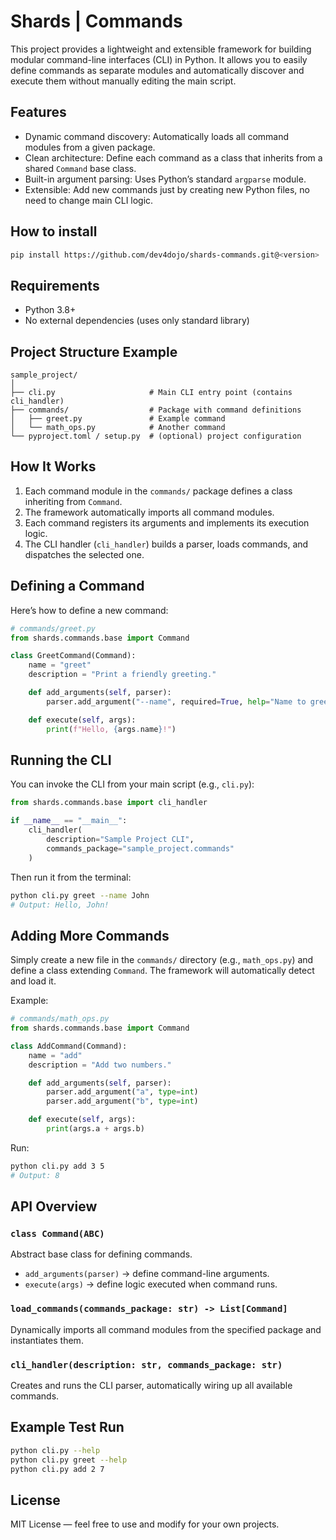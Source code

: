 # Shards | Commands

This project provides a lightweight and extensible framework for building modular command-line interfaces (CLI) in Python. It allows you to easily define commands as separate modules and automatically discover and execute them without manually editing the main script.

## Features

* Dynamic command discovery: Automatically loads all command modules from a given package.
* Clean architecture: Define each command as a class that inherits from a shared `Command` base class.
* Built-in argument parsing: Uses Python’s standard `argparse` module.
* Extensible: Add new commands just by creating new Python files, no need to change main CLI logic.

## How to install

```sh
pip install https://github.com/dev4dojo/shards-commands.git@<version>
```

## Requirements

* Python 3.8+
* No external dependencies (uses only standard library)

## Project Structure Example

```
sample_project/
│
├── cli.py                     # Main CLI entry point (contains cli_handler)
├── commands/                  # Package with command definitions
│   ├── greet.py               # Example command
│   └── math_ops.py            # Another command
└── pyproject.toml / setup.py  # (optional) project configuration
```

## How It Works

1. Each command module in the `commands/` package defines a class inheriting from `Command`.
2. The framework automatically imports all command modules.
3. Each command registers its arguments and implements its execution logic.
4. The CLI handler (`cli_handler`) builds a parser, loads commands, and dispatches the selected one.

## Defining a Command

Here’s how to define a new command:

```python
# commands/greet.py
from shards.commands.base import Command

class GreetCommand(Command):
    name = "greet"
    description = "Print a friendly greeting."

    def add_arguments(self, parser):
        parser.add_argument("--name", required=True, help="Name to greet")

    def execute(self, args):
        print(f"Hello, {args.name}!")
```

## Running the CLI

You can invoke the CLI from your main script (e.g., `cli.py`):

```python
from shards.commands.base import cli_handler

if __name__ == "__main__":
    cli_handler(
        description="Sample Project CLI",
        commands_package="sample_project.commands"
    )
```

Then run it from the terminal:

```bash
python cli.py greet --name John
# Output: Hello, John!
```

## Adding More Commands

Simply create a new file in the `commands/` directory (e.g., `math_ops.py`) and define a class extending `Command`.
The framework will automatically detect and load it.

Example:

```python
# commands/math_ops.py
from shards.commands.base import Command

class AddCommand(Command):
    name = "add"
    description = "Add two numbers."

    def add_arguments(self, parser):
        parser.add_argument("a", type=int)
        parser.add_argument("b", type=int)

    def execute(self, args):
        print(args.a + args.b)
```

Run:

```bash
python cli.py add 3 5
# Output: 8
```

## API Overview

### `class Command(ABC)`

Abstract base class for defining commands.

* `add_arguments(parser)` → define command-line arguments.
* `execute(args)` → define logic executed when command runs.

### `load_commands(commands_package: str) -> List[Command]`

Dynamically imports all command modules from the specified package and instantiates them.

### `cli_handler(description: str, commands_package: str)`

Creates and runs the CLI parser, automatically wiring up all available commands.

## Example Test Run

```bash
python cli.py --help
python cli.py greet --help
python cli.py add 2 7
```

## License

MIT License — feel free to use and modify for your own projects.

